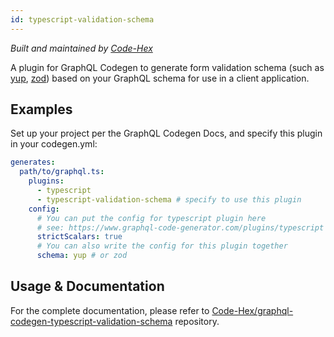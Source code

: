 ```yaml
---
id: typescript-validation-schema
---
```


_Built and maintained by [Code-Hex](https://github.com/Code-Hex)_

A plugin for GraphQL Codegen to generate form validation schema (such as [yup](https://github.com/jquense/yup), [zod](https://github.com/colinhacks/zod)) based on your GraphQL schema for use in a client application.

## Examples

Set up your project per the GraphQL Codegen Docs, and specify this plugin in your codegen.yml:

```yaml
generates:
  path/to/graphql.ts:
    plugins:
      - typescript
      - typescript-validation-schema # specify to use this plugin
    config:
      # You can put the config for typescript plugin here
      # see: https://www.graphql-code-generator.com/plugins/typescript
      strictScalars: true
      # You can also write the config for this plugin together
      schema: yup # or zod
```

## Usage & Documentation

For the complete documentation, please refer to [Code-Hex/graphql-codegen-typescript-validation-schema](https://github.com/Code-Hex/graphql-codegen-typescript-validation-schema) repository.
